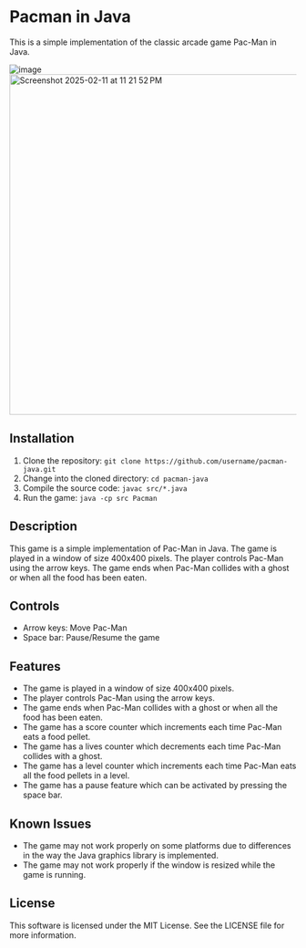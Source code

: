 # Pacman in Java

This is a simple implementation of the classic arcade game Pac-Man in Java.


![image](https://github.com/user-attachments/assets/ccefdab9-bb9e-4974-9765-b840da862b37)
<img width="597" alt="Screenshot 2025-02-11 at 11 21 52 PM" src="https://github.com/user-attachments/assets/66a9f919-7409-4527-8ab8-c2862463d635" />



## Installation

1. Clone the repository: `git clone https://github.com/username/pacman-java.git`
2. Change into the cloned directory: `cd pacman-java`
3. Compile the source code: `javac src/*.java`
4. Run the game: `java -cp src Pacman`

## Description

This game is a simple implementation of Pac-Man in Java. The game is played in a window of size 400x400 pixels. The player controls Pac-Man using the arrow keys. The game ends when Pac-Man collides with a ghost or when all the food has been eaten.

## Controls

* Arrow keys: Move Pac-Man
* Space bar: Pause/Resume the game

## Features

* The game is played in a window of size 400x400 pixels.
* The player controls Pac-Man using the arrow keys.
* The game ends when Pac-Man collides with a ghost or when all the food has been eaten.
* The game has a score counter which increments each time Pac-Man eats a food pellet.
* The game has a lives counter which decrements each time Pac-Man collides with a ghost.
* The game has a level counter which increments each time Pac-Man eats all the food pellets in a level.
* The game has a pause feature which can be activated by pressing the space bar.

## Known Issues

* The game may not work properly on some platforms due to differences in the way the Java graphics library is implemented.
* The game may not work properly if the window is resized while the game is running.

## License

This software is licensed under the MIT License. See the LICENSE file for more information.
